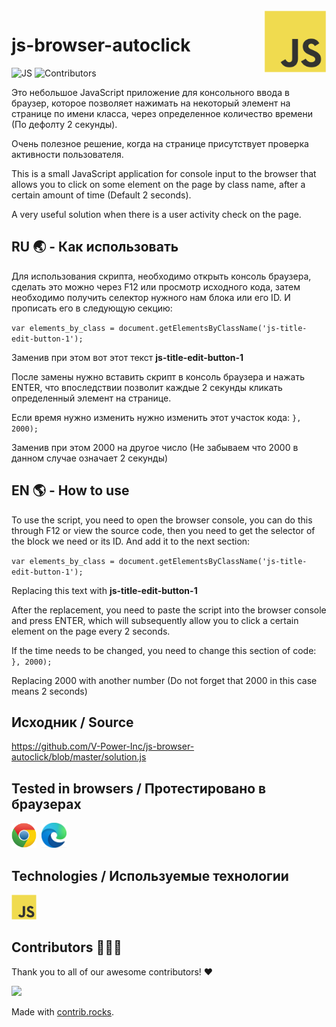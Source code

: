 <img src="https://github.com/devicons/devicon/blob/master/icons/javascript/javascript-original.svg" width="100" align="right"/>

<h1>
  js-browser-autoclick
</h1>

![JS](https://img.shields.io/badge/language-JS-blue)
![Contributors](https://img.shields.io/github/contributors/V-Power-Inc/js-browser-autoclick?color=light)

Это небольшое JavaScript приложение для консольного ввода в браузер, которое позволяет нажимать на некоторый элемент на странице по имени класса, через определенное количество времени (По дефолту 2 секунды).

Очень полезное решение, когда на странице присутствует проверка активности пользователя.

This is a small JavaScript application for console input to the browser that allows you to click on some element on the page by class name, after a certain amount of time (Default 2 seconds).

A very useful solution when there is a user activity check on the page.

## RU 🌏 - Как использовать 

Для использования скрипта, необходимо открыть консоль браузера, сделать это можно через F12 или просмотр исходного кода, затем необходимо получить селектор нужного нам блока или его ID.
И прописать его в следующую секцию:

`
var elements_by_class = document.getElementsByClassName('js-title-edit-button-1');
`

Заменив при этом вот этот текст **js-title-edit-button-1**

После замены нужно вставить скрипт в консоль браузера и нажать ENTER, что впоследствии позволит каждые 2 секунды кликать определенный элемент на странице.

Если время нужно изменить нужно изменить этот участок кода:
`
}, 2000);
`

Заменив при этом 2000 на другое число (Не забываем что 2000 в данном случае означает 2 секунды)

## EN 🌎 - How to use

To use the script, you need to open the browser console, you can do this through F12 or view the source code, then you need to get the selector of the block we need or its ID.
And add it to the next section:

`
var elements_by_class = document.getElementsByClassName('js-title-edit-button-1');
`

Replacing this text with **js-title-edit-button-1**

After the replacement, you need to paste the script into the browser console and press ENTER, which will subsequently allow you to click a certain element on the page every 2 seconds.

If the time needs to be changed, you need to change this section of code:
`
}, 2000);
`

Replacing 2000 with another number (Do not forget that 2000 in this case means 2 seconds)

## Исходник / Source

https://github.com/V-Power-Inc/js-browser-autoclick/blob/master/solution.js

## Tested in browsers / Протестировано в браузерах
<div>
  <img src="https://github.com/devicons/devicon/blob/master/icons/chrome/chrome-original.svg" title="Chrome" alt="Chrome" width="40" height="40"/>&nbsp;
  <img src="https://raw.githubusercontent.com/V-Power-Inc/js-browser-autoclick/master/common/images/browsers/edge.jpg" title="Edge" alt="Edge" width="40" height="40"/>&nbsp;
</div>


## Technologies / Используемые технологии
<div>
  <img src="https://github.com/devicons/devicon/blob/master/icons/javascript/javascript-original.svg" title="JavaScript" alt="JavaScript" width="40" height="40"/>&nbsp;
</div>

## Contributors 🧑‍🤝‍🧑

Thank you to all of our awesome contributors! ❤️

<a href="https://github.com/V-Power-Inc/js-browser-autoclick/graphs/contributors">
  <img src="https://contrib.rocks/image?repo=V-Power-Inc/js-browser-autoclick" />
</a>

Made with [contrib.rocks](https://contrib.rocks).